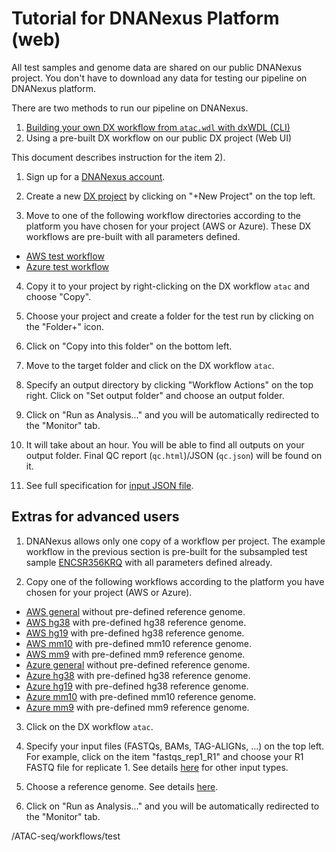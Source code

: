 Tutorial for DNANexus Platform (web)
====================================

All test samples and genome data are shared on our public DNANexus project. You don't have to download any data for testing our pipeline on DNANexus platform.

There are two methods to run our pipeline on DNANexus.

1) [Building your own DX workflow from `atac.wdl` with dxWDL (CLI)](tutorial_dx_cli.md)
2) Using a pre-built DX workflow on our public DX project (Web UI)

This document describes instruction for the item 2).

1. Sign up for a [DNANexus account](https://platform.dnanexus.com/register).

2. Create a new [DX project](https://platform.dnanexus.com/projects) by clicking on "+New Project" on the top left.

3. Move to one of the following workflow directories according to the platform you have chosen for your project (AWS or Azure). These DX workflows are pre-built with all parameters defined.

* [AWS test workflow](https://platform.dnanexus.com/projects/BKpvFg00VBPV975PgJ6Q03v6/data/ATAC-seq/workflows/v1.1.1/test_ENCSR356KRQ_subsampled)
* [Azure test workflow](https://platform.dnanexus.com/projects/F6K911Q9xyfgJ36JFzv03Z5J/data/ATAC-seq/workflows/v1.1.1/test_ENCSR356KRQ_subsampled)

4. Copy it to your project by right-clicking on the DX workflow `atac` and choose "Copy". 

5. Choose your project and create a folder for the test run by clicking on the "Folder+" icon.

6. Click on "Copy into this folder" on the bottom left.

7. Move to the target folder and click on the DX workflow `atac`.

9. Specify an output directory by clicking "Workflow Actions" on the top right. Click on "Set output folder" and choose an output folder.

10. Click on "Run as Analysis..." and you will be automatically redirected to the "Monitor" tab.

11. It will take about an hour. You will be able to find all outputs on your output folder. Final QC report (`qc.html`)/JSON (`qc.json`) will be found on it.

11. See full specification for [input JSON file](input.md).


## Extras for advanced users

1. DNANexus allows only one copy of a workflow per project. The example workflow in the previous section is pre-built for the subsampled test sample [ENCSR356KRQ](https://www.encodeproject.org/experiments/ENCSR356KRQ/) with all parameters defined already.

2. Copy one of the following workflows according to the platform you have chosen for your project (AWS or Azure).
* [AWS general](https://platform.dnanexus.com/projects/BKpvFg00VBPV975PgJ6Q03v6/data/ATAC-seq/workflows/v1.1.1/general) without pre-defined reference genome.
* [AWS hg38](https://platform.dnanexus.com/projects/BKpvFg00VBPV975PgJ6Q03v6/data/ATAC-seq/workflows/v1.1.1/hg38) with pre-defined hg38 reference genome.
* [AWS hg19](https://platform.dnanexus.com/projects/BKpvFg00VBPV975PgJ6Q03v6/data/ATAC-seq/workflows/v1.1.1/hg19) with pre-defined hg38 reference genome.
* [AWS mm10](https://platform.dnanexus.com/projects/BKpvFg00VBPV975PgJ6Q03v6/data/ATAC-seq/workflows/v1.1.1/mm10) with pre-defined mm10 reference genome.
* [AWS mm9](https://platform.dnanexus.com/projects/BKpvFg00VBPV975PgJ6Q03v6/data/ATAC-seq/workflows/v1.1.1/mm9) with pre-defined mm9 reference genome.
* [Azure general](https://platform.dnanexus.com/projects/F6K911Q9xyfgJ36JFzv03Z5J/data/ATAC-seq/workflows/v1.1.1/general) without pre-defined reference genome.
* [Azure hg38](https://platform.dnanexus.com/projects/F6K911Q9xyfgJ36JFzv03Z5J/data/ATAC-seq/workflows/v1.1.1/hg38) with pre-defined hg38 reference genome.
* [Azure hg19](https://platform.dnanexus.com/projects/F6K911Q9xyfgJ36JFzv03Z5J/data/ATAC-seq/workflows/v1.1.1/hg19) with pre-defined hg38 reference genome.
* [Azure mm10](https://platform.dnanexus.com/projects/F6K911Q9xyfgJ36JFzv03Z5J/data/ATAC-seq/workflows/v1.1.1/mm10) with pre-defined mm10 reference genome.
* [Azure mm9](https://platform.dnanexus.com/projects/F6K911Q9xyfgJ36JFzv03Z5J/data/ATAC-seq/workflows/v1.1.1/mm9) with pre-defined mm9 reference genome.

3. Click on the DX workflow `atac`.

4. Specify your input files (FASTQs, BAMs, TAG-ALIGNs, ...) on the top left. For example, click on the item "fastqs_rep1_R1" and choose your R1 FASTQ file for replicate 1. See details [here](input.md) for other input types.

5. Choose a reference genome. See details [here](input.md).

6. Click on "Run as Analysis..." and you will be automatically redirected to the "Monitor" tab.


/ATAC-seq/workflows/test